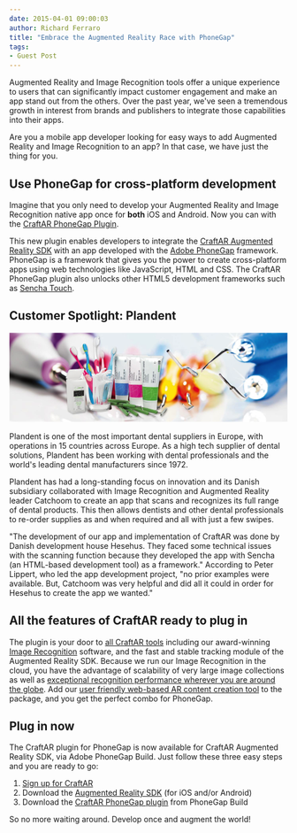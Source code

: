 ```yaml
---
date: 2015-04-01 09:00:03
author: Richard Ferraro
title: "Embrace the Augmented Reality Race with PhoneGap"
tags:
- Guest Post
---
```


Augmented Reality and Image Recognition tools offer a unique experience to users that can significantly impact customer engagement and make an app stand out from the others. Over the past year, we've seen a tremendous growth in interest from brands and publishers to integrate those capabilities into their apps.

Are you a mobile app developer looking for easy ways to add Augmented Reality and Image Recognition to an app? In that case, we have just the thing for you.

## Use PhoneGap for cross-platform development ##

Imagine that you only need to develop your Augmented Reality and Image Recognition native app once for **both** iOS and Android. Now you can with the [CraftAR PhoneGap Plugin](https://build.phonegap.com/plugins/1477).

This new plugin enables developers to integrate the [CraftAR Augmented Reality SDK](http://catchoom.com/product/craftar/augmented-reality-and-image-recognition-sdk/) with an app developed with the [Adobe PhoneGap](http://phonegap.com/) framework. PhoneGap is a framework that gives you the power to create cross-platform apps using web technologies like JavaScript, HTML and CSS. The CraftAR PhoneGap plugin also unlocks other HTML5 development frameworks such as [Sencha Touch](http://www.sencha.com/products/touch/).

## Customer Spotlight: Plandent ##

![](/uploads/blog/2015-03/Plandent.png)

Plandent is one of the most important dental suppliers in Europe, with operations in 15 countries across Europe. As a high tech supplier of dental solutions, Plandent has been working with dental professionals and the world's leading dental manufacturers since 1972.

Plandent has had a long-standing focus on innovation and its Danish subsidiary collaborated with Image Recognition and Augmented Reality leader Catchoom to create an app that scans and recognizes its full range of dental products. This then allows dentists and other dental professionals to re-order supplies as and when required and all with just a few swipes.

"The development of our app and implementation of CraftAR was done by Danish development house Hesehus. They faced some technical issues with the scanning function because they developed the app with Sencha (an HTML-based development tool) as a framework." According to Peter Lippert, who led the app development project, "no prior examples were available. But, Catchoom was very helpful and did all it could in order for Hesehus to create the app we wanted."

## All the features of CraftAR ready to plug in ##

The plugin is your door to [all CraftAR tools](http://catchoom.com/product/craftar/augmented-reality-and-image-recognition/) including our award-winning [Image Recognition](http://catchoom.com/product/craftar/image-recognition/) software, and the fast and stable tracking module of the Augmented Reality SDK. Because we run our Image Recognition in the cloud, you have the advantage of scalability of very large image collections as well as [exceptional recognition performance wherever you are around the globe](http://catchoom.com/blog/image-recognition-now-faster-better-global/). Add our [user friendly web-based AR content creation tool](https://www.youtube.com/watch?v=V296iS4Wlew&index=1&list=PL0g-n9ycSpzTaq56xqStBBPbvC1yQJ4Uh) to the package, and you get the perfect combo for PhoneGap.

## Plug in now ##

The CraftAR plugin for PhoneGap is now available for CraftAR Augmented Reality SDK, via Adobe PhoneGap Build. Just follow these three easy steps and you are ready to go:

1. [Sign up for CraftAR](https://my.craftar.net/accounts/signup/)
2. Download the [Augmented Reality SDK](http://catchoom.com/product/craftar/augmented-reality-and-image-recognition-sdk/) (for iOS and/or Android)
3. Download the [CraftAR PhoneGap plugin](https://build.phonegap.com/plugins/1477) from PhoneGap Build

So no more waiting around. Develop once and augment the world!
